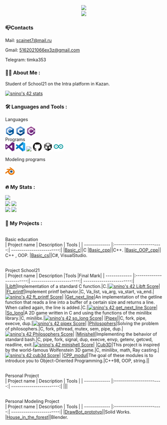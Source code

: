 <div id="header" align="center">
    <img src="https://media4.giphy.com/media/qgQUggAC3Pfv687qPC/giphy.gif?cid=ecf05e474ydg1ztwzc9iu0pl45sk4dy9ma21nokmpcc7ktn3&rid=giphy.gif&ct=g" width="200"/>
</div>

<div id="badges" align="center">
    <!---<a href="https://grabcad.com/dashboard"> 
    <img src="https://img.shields.io/badge/grabcad-black?logo=grabcad&logoColor=white&style=for-the-badge" width="100" alt="GrabCad Badge"/>
    </a>--->
</div>

<div id="badges" align="center">
    <img src="https://komarev.com/ghpvc/?username=scainet7&color=lightgrey&style=plastic"/>
</div>

### :mailbox_closed:Contacts

Mail:       scainet7@mail.ru


Gmail:      5162021066ex3z@gmail.com

Telegram:   timka353

### :man_technologist: About Me :

Student of School21 on the Intra platform in Kazan.

[![snino's 42 stats](https://badge42.vercel.app/api/v2/cld321p6n00930fmeuwusgd4z/stats?cursusId=21&coalitionId=101)](https://github.com/JaeSeoKim/badge42)

### :hammer_and_wrench: Languages and Tools :

Languages
<div id="badges">
    <img src="https://github.com/devicons/devicon/blob/master/icons/c/c-original.svg" width="30px"/>
    <img src="https://github.com/devicons/devicon/blob/master/icons/cplusplus/cplusplus-original.svg" width="30px"/>
    <img src="https://github.com/devicons/devicon/blob/master/icons/csharp/csharp-original.svg" width="30px"/>
</div>
Programs
<div id="badges">
    <img src="https://github.com/devicons/devicon/blob/master/icons/visualstudio/visualstudio-plain.svg" width="30px"/>
    <img src="https://github.com/devicons/devicon/blob/master/icons/vscode/vscode-original.svg" width="30px"/>
    <img src="https://cdn.worldvectorlogo.com/logos/clion-1.svg" width="30px"/>
    <img src="https://github.com/devicons/devicon/blob/master/icons/github/github-original.svg" width="30px"/>
    <img src="https://github.com/devicons/devicon/blob/master/icons/unity/unity-original.svg" width="30px"/>  
    <img src="https://github.com/devicons/devicon/blob/master/icons/arduino/arduino-original.svg" width="30px"/>
</div>

Modeling programs 
<div id="badges">
    <img src="https://github.com/devicons/devicon/blob/master/icons/blender/blender-original.svg" width="30px"/>
</div>

### :fire: My Stats :

<div id="badges">
    <img src="http://github-profile-summary-cards.vercel.app/api/cards/profile-details?username=scainet7&theme=2077" width="500px"/>
</div>
<div id="badges">
    <img src="http://github-profile-summary-cards.vercel.app/api/cards/repos-per-language?username=scainet7&theme=2077"width="250px"/>
    <img src="http://github-profile-summary-cards.vercel.app/api/cards/most-commit-language?username=scainet7&theme=2077"width="250px"/>
</div>
<div id="badges">
    <img src="http://github-profile-summary-cards.vercel.app/api/cards/stats?username=scainet7&theme=2077"width="250px"/>
    <img src="http://github-profile-summary-cards.vercel.app/api/cards/productive-time?username=scainet7&theme=2077&utcOffset=8"width="250px"/>
</div>

### :file_folder: My Projects :

<br> Basic education </br>
| Project name      | Description                | Tools |
| ------------- |:------------------------:| ------------------------:|
|[Basic_c](https://github.com/scainet7/basic_c)||C
|[Basic_cpp](https://github.com/scainet7/basic_cpp)||C++.
|[Basic_OOP_cpp](https://github.com/scainet7/basic_oop_cpp)|| C++ , OOP.
|[Basic_cs](https://github.com/scainet7/basic_cs)||C#, VisualStudio.

<br> Project School21 </br>
| Project name      | Description                |Tools                |Final Mark|
| ------------- |:------------------------:| ------------------------:| ------------------------:|
|[Libft](https://github.com/scainet7/Libft)|Implementation of a standard C function.|C.|<a href="https://github.com/JaeSeoKim/badge42"><img src="https://badge42.vercel.app/api/v2/cld321p6n00930fmeuwusgd4z/project/2365489" alt="snino's 42 Libft Score" /></a>|
|[Ft_printf](https://github.com/scainet7/ft_printf)|Implement printf behavior.|С, Va_list, va_arg, va_start, va_end.|<a href="https://github.com/JaeSeoKim/badge42"><img src="https://badge42.vercel.app/api/v2/cld321p6n00930fmeuwusgd4z/project/2397138" alt="snino's 42 ft_printf Score" /></a>|
|[Get_next_line](https://github.com/scainet7/get_next_line)|An implementation of the getline function that reads a line into a buffer of a certain size and returns a line. When called again, the line is added.|C.|<a href="https://github.com/JaeSeoKim/badge42"><img src="https://badge42.vercel.app/api/v2/cld321p6n00930fmeuwusgd4z/project/2397139" alt="snino's 42 get_next_line Score" /></a>|
|[So_long](https://github.com/scainet7/So_long)|A 2D game written in C and using the functions of the minilibx library.|C, minilibx.|<a href="https://github.com/JaeSeoKim/badge42"><img src="https://badge42.vercel.app/api/v2/cld321p6n00930fmeuwusgd4z/project/2465360" alt="snino's 42 so_long Score" /></a>|
|[Pipex](https://github.com/scainet7/Pipex)||C, fork, pipe, execve, dup.|<a href="https://github.com/JaeSeoKim/badge42"><img src="https://badge42.vercel.app/api/v2/cld321p6n00930fmeuwusgd4z/project/2465361" alt="snino's 42 pipex Score" /></a>|
|[Philosophers](https://github.com/scainet7/Philosophers)|Solving the problem of philosophers.|C, fork, pthread, mutex, sem, pipe, dup.|<a href="https://github.com/JaeSeoKim/badge42"><img src="https://badge42.vercel.app/api/v2/cld321p6n00930fmeuwusgd4z/project/2608833" alt="snino's 42 Philosophers Score" /></a>|
|[Minishell](https://github.com/scainet7/Minishell)|Implementing the behavior of standard bash.|C, pipe, fork, signal, dup, execve, envp, getenv, getcwd, readline, exit.|<a href="https://github.com/JaeSeoKim/badge42"><img src="https://badge42.vercel.app/api/v2/cld321p6n00930fmeuwusgd4z/project/2608835" alt="snino's 42 minishell Score" /></a>|
|[Cub3D](https://github.com/scainet7/Cub3D)|This project is inspired by the world-famous Wolfenstein 3D game.|C, minilibx, math, Ray casting.|<a href="https://github.com/JaeSeoKim/badge42"><img src="https://badge42.vercel.app/api/v2/cld321p6n00930fmeuwusgd4z/project/2765748" alt="snino's 42 cub3d Score" /></a>|
|[CPP_modul](https://github.com/scainet7/CPP_modul)|The goal of these modules is to introduce you to Object-Oriented Programming.|C++98, OOP, string.||


<br> Personal Project </br>
| Project name      | Description                | Tools |
| ------------- |:------------------------:| ------------------------:|
|||

<br> Personal Modeling Project </br>
| Project name      | Description                | Tools |
| ------------- |:------------------------:| ------------------------:|
|[DrawBot_prototyp](https://drive.google.com/drive/folders/1Xvb0IHcfWdeb_MImfi8IQB_gM7_5T3U5?usp=sharing)||Solid Works.
|[House_in_the_forest](https://github.com/scainet7/House_in_the_forest)||Blender.






